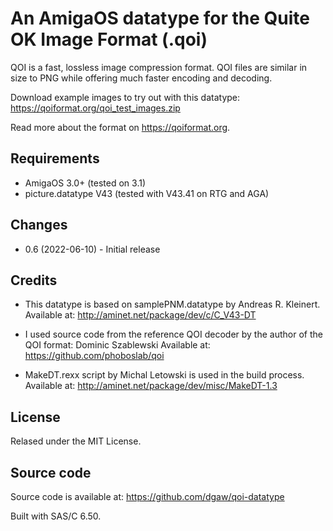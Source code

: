 An AmigaOS datatype for the Quite OK Image Format (.qoi)
========================================================

QOI is a fast, lossless image compression format. QOI files are
similar in size to PNG while offering much faster encoding
and decoding.

Download example images to try out with this datatype:
https://qoiformat.org/qoi_test_images.zip

Read more about the format on https://qoiformat.org.

Requirements
------------

* AmigaOS 3.0+ (tested on 3.1)
* picture.datatype V43 (tested with V43.41 on RTG and AGA)

Changes
-------

* 0.6 (2022-06-10) - Initial release

Credits
-------

* This datatype is based on samplePNM.datatype by Andreas R. Kleinert.
  Available at: http://aminet.net/package/dev/c/C_V43-DT

* I used source code from the reference QOI decoder by the author
  of the QOI format: Dominic Szablewski
  Available at: https://github.com/phoboslab/qoi

* MakeDT.rexx script by Michal Letowski is used in the build process.
  Available at: http://aminet.net/package/dev/misc/MakeDT-1.3

License
-------

Relased under the MIT License.

Source code
-----------

Source code is available at:
https://github.com/dgaw/qoi-datatype

Built with SAS/C 6.50.

